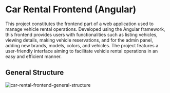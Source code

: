 
# Car Rental Frontend (Angular)

This project constitutes the frontend part of a web application used to manage vehicle rental operations. Developed using the Angular framework, this frontend provides users with functionalities such as listing vehicles, viewing details, making vehicle reservations, and for the admin panel, adding new brands, models, colors, and vehicles. The project features a user-friendly interface aiming to facilitate vehicle rental operations in an easy and efficient manner.


## General Structure

![car-rental-frontend-general-structure](https://github.com/burakgunce/Car-Rental-Frontend/assets/87397100/54d21cb0-aea5-4a25-9aab-6587a5ac1e29)
